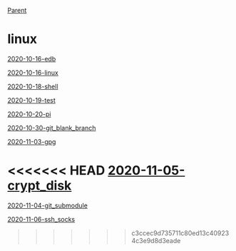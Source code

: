 [Parent](../README.md)

# linux

[2020-10-16-edb](./2020-10-16-edb.md)

[2020-10-16-linux](./2020-10-16-linux.md)

[2020-10-18-shell](./2020-10-18-shell.md)

[2020-10-19-test](./2020-10-19-test.md)

[2020-10-20-pi](./2020-10-20-pi.md)

[2020-10-30-git_blank_branch](./2020-10-30-git_blank_branch.md)

[2020-11-03-gpg](./2020-11-03-gpg.md)

<<<<<<< HEAD
[2020-11-05-crypt_disk](./2020-11-05-crypt_disk.md)
=======
[2020-11-04-git_submodule](./2020-11-04-git_submodule.md)

[2020-11-06-ssh_socks](./2020-11-06-ssh_socks.md)
>>>>>>> c3ccec9d735711c80ed13c409234c3e9d8d3eade

